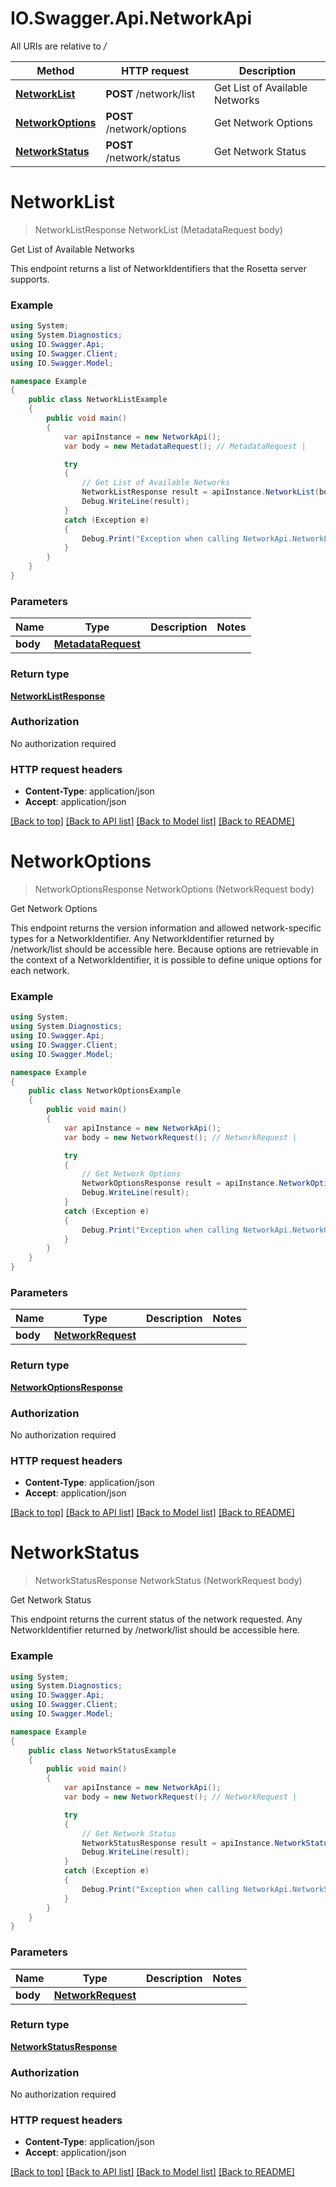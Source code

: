 # IO.Swagger.Api.NetworkApi

All URIs are relative to */*

Method | HTTP request | Description
------------- | ------------- | -------------
[**NetworkList**](NetworkApi.md#networklist) | **POST** /network/list | Get List of Available Networks
[**NetworkOptions**](NetworkApi.md#networkoptions) | **POST** /network/options | Get Network Options
[**NetworkStatus**](NetworkApi.md#networkstatus) | **POST** /network/status | Get Network Status

<a name="networklist"></a>
# **NetworkList**
> NetworkListResponse NetworkList (MetadataRequest body)

Get List of Available Networks

This endpoint returns a list of NetworkIdentifiers that the Rosetta server supports.

### Example
```csharp
using System;
using System.Diagnostics;
using IO.Swagger.Api;
using IO.Swagger.Client;
using IO.Swagger.Model;

namespace Example
{
    public class NetworkListExample
    {
        public void main()
        {
            var apiInstance = new NetworkApi();
            var body = new MetadataRequest(); // MetadataRequest | 

            try
            {
                // Get List of Available Networks
                NetworkListResponse result = apiInstance.NetworkList(body);
                Debug.WriteLine(result);
            }
            catch (Exception e)
            {
                Debug.Print("Exception when calling NetworkApi.NetworkList: " + e.Message );
            }
        }
    }
}
```

### Parameters

Name | Type | Description  | Notes
------------- | ------------- | ------------- | -------------
 **body** | [**MetadataRequest**](MetadataRequest.md)|  | 

### Return type

[**NetworkListResponse**](NetworkListResponse.md)

### Authorization

No authorization required

### HTTP request headers

 - **Content-Type**: application/json
 - **Accept**: application/json

[[Back to top]](#) [[Back to API list]](../README.md#documentation-for-api-endpoints) [[Back to Model list]](../README.md#documentation-for-models) [[Back to README]](../README.md)
<a name="networkoptions"></a>
# **NetworkOptions**
> NetworkOptionsResponse NetworkOptions (NetworkRequest body)

Get Network Options

This endpoint returns the version information and allowed network-specific types for a NetworkIdentifier. Any NetworkIdentifier returned by /network/list should be accessible here. Because options are retrievable in the context of a NetworkIdentifier, it is possible to define unique options for each network.

### Example
```csharp
using System;
using System.Diagnostics;
using IO.Swagger.Api;
using IO.Swagger.Client;
using IO.Swagger.Model;

namespace Example
{
    public class NetworkOptionsExample
    {
        public void main()
        {
            var apiInstance = new NetworkApi();
            var body = new NetworkRequest(); // NetworkRequest | 

            try
            {
                // Get Network Options
                NetworkOptionsResponse result = apiInstance.NetworkOptions(body);
                Debug.WriteLine(result);
            }
            catch (Exception e)
            {
                Debug.Print("Exception when calling NetworkApi.NetworkOptions: " + e.Message );
            }
        }
    }
}
```

### Parameters

Name | Type | Description  | Notes
------------- | ------------- | ------------- | -------------
 **body** | [**NetworkRequest**](NetworkRequest.md)|  | 

### Return type

[**NetworkOptionsResponse**](NetworkOptionsResponse.md)

### Authorization

No authorization required

### HTTP request headers

 - **Content-Type**: application/json
 - **Accept**: application/json

[[Back to top]](#) [[Back to API list]](../README.md#documentation-for-api-endpoints) [[Back to Model list]](../README.md#documentation-for-models) [[Back to README]](../README.md)
<a name="networkstatus"></a>
# **NetworkStatus**
> NetworkStatusResponse NetworkStatus (NetworkRequest body)

Get Network Status

This endpoint returns the current status of the network requested. Any NetworkIdentifier returned by /network/list should be accessible here.

### Example
```csharp
using System;
using System.Diagnostics;
using IO.Swagger.Api;
using IO.Swagger.Client;
using IO.Swagger.Model;

namespace Example
{
    public class NetworkStatusExample
    {
        public void main()
        {
            var apiInstance = new NetworkApi();
            var body = new NetworkRequest(); // NetworkRequest | 

            try
            {
                // Get Network Status
                NetworkStatusResponse result = apiInstance.NetworkStatus(body);
                Debug.WriteLine(result);
            }
            catch (Exception e)
            {
                Debug.Print("Exception when calling NetworkApi.NetworkStatus: " + e.Message );
            }
        }
    }
}
```

### Parameters

Name | Type | Description  | Notes
------------- | ------------- | ------------- | -------------
 **body** | [**NetworkRequest**](NetworkRequest.md)|  | 

### Return type

[**NetworkStatusResponse**](NetworkStatusResponse.md)

### Authorization

No authorization required

### HTTP request headers

 - **Content-Type**: application/json
 - **Accept**: application/json

[[Back to top]](#) [[Back to API list]](../README.md#documentation-for-api-endpoints) [[Back to Model list]](../README.md#documentation-for-models) [[Back to README]](../README.md)
